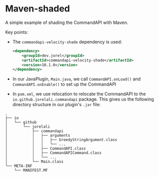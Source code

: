 # Maven-shaded

A simple example of shading the CommandAPI with Maven.

Key points:

- The `commandapi-velocity-shade` dependency is used:

  ```xml
  <dependency>
      <groupId>dev.jorel</groupId>
      <artifactId>commandapi-velocity-shade</artifactId>
      <version>10.1.0</version>
  </dependency>
  ```

- In our JavaPlugin, `Main.java`, we call `CommandAPI.onLoad()` and `CommandAPI.onEnable()` to set up the CommandAPI
- In `pom.xml`, we use relocation to relocate the CommandAPI to the `io.github.jorelali.commandapi` package. This gives us the following directory structure in our plugin's `.jar` file:

```text
.
├── io
│   └── github
│       └── jorelali
│           ├── commandapi
│           │   ├── arguments
│           │   │   ├── GreedyStringArgument.class
│           │   │   └── ...
│           │   ├── CommandAPI.class
│           │   ├── CommandAPICommand.class
│           │   └── ...
│           └── Main.class
└── META-INF
    └── MANIFEST.MF
```
